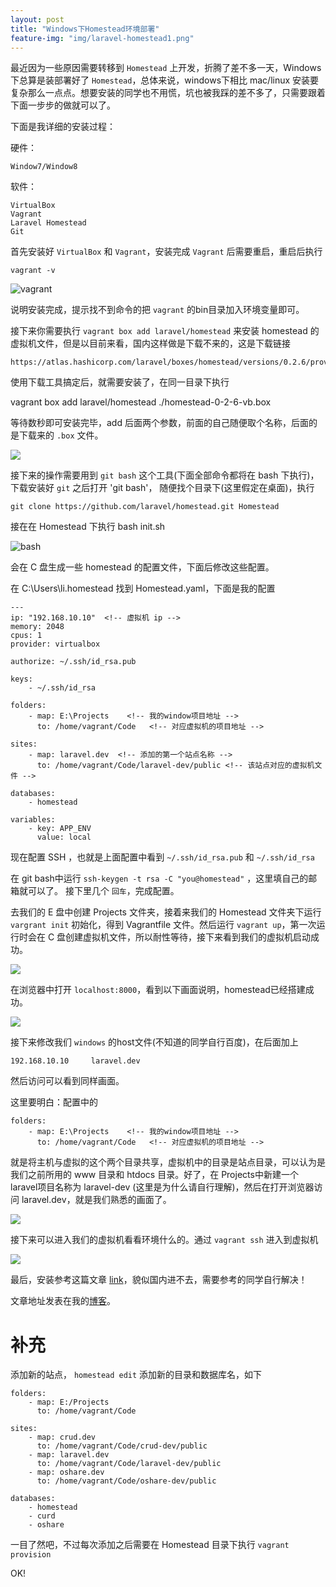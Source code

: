 ```yaml
---
layout: post
title: "Windows下Homestead环境部署"
feature-img: "img/laravel-homestead1.png"
---
```

最近因为一些原因需要转移到 `Homestead` 上开发，折腾了差不多一天，Windows下总算是装部署好了 `Homestead`，总体来说，windows下相比 mac/linux 安装要复杂那么一点点。想要安装的同学也不用慌，坑也被我踩的差不多了，只需要跟着下面一步步的做就可以了。

下面是我详细的安装过程：

硬件：

    Window7/Window8

软件：

    VirtualBox
    Vagrant
    Laravel Homestead
    Git

首先安装好 `VirtualBox` 和 `Vagrant`，安装完成 `Vagrant` 后需要重启，重启后执行

    vagrant -v

![vagrant](http://img1.ph.126.net/-IE7iADM6vjE3mfi1_WG6w==/6630556492793064871.jpg)

说明安装完成，提示找不到命令的把 `vagrant` 的bin目录加入环境变量即可。

接下来你需要执行 `vagrant box add laravel/homestead` 来安装 homestead 的虚拟机文件，但是以目前来看，国内这样做是下载不来的，这是下载链接

    https://atlas.hashicorp.com/laravel/boxes/homestead/versions/0.2.6/providers/virtualbox.box

使用下载工具搞定后，就需要安装了，在同一目录下执行

   vagrant box add laravel/homestead ./homestead-0-2-6-vb.box

等待数秒即可安装完毕，add 后面两个参数，前面的自己随便取个名称，后面的是下载来的 `.box` 文件。

![](http://img2.ph.126.net/EwwV2RRXG0kyCVZzExDPow==/6619573471142949989.jpg)

接下来的操作需要用到 `git bash` 这个工具(下面全部命令都将在 bash 下执行)，下载安装好 `git` 之后打开 'git bash'，
随便找个目录下(这里假定在桌面)，执行

    git clone https://github.com/laravel/homestead.git Homestead

接在在 Homestead 下执行 bash init.sh

![bash](http://img2.ph.126.net/YCienEzGcraLMDUg-RyZ4Q==/6630916033095854879.jpg)

会在 C 盘生成一些 homestead 的配置文件，下面后修改这些配置。

在 C:\Users\li\.homestead 找到 Homestead.yaml，下面是我的配置

    ---
    ip: "192.168.10.10"  <!-- 虚拟机 ip -->
    memory: 2048
    cpus: 1
    provider: virtualbox

    authorize: ~/.ssh/id_rsa.pub

    keys:
        - ~/.ssh/id_rsa

    folders:
        - map: E:\Projects    <!-- 我的window项目地址 -->
          to: /home/vagrant/Code   <!-- 对应虚拟机的项目地址 -->

    sites:
        - map: laravel.dev  <!-- 添加的第一个站点名称 -->
          to: /home/vagrant/Code/laravel-dev/public <!-- 该站点对应的虚拟机文件 -->

    databases:
        - homestead

    variables:
        - key: APP_ENV
          value: local

现在配置 SSH ，也就是上面配置中看到 `~/.ssh/id_rsa.pub` 和 `~/.ssh/id_rsa`

在 git bash中运行 `ssh-keygen -t rsa -C "you@homestead"` ，这里填自己的邮箱就可以了。 接下里几个 `回车`，完成配置。

去我们的 E 盘中创建 Projects 文件夹，接着来我们的 Homestead 文件夹下运行 `vargrant init` 初始化，得到 Vagrantfile 文件。然后运行 `vagrant up`，第一次运行时会在 C 盘创建虚拟机文件，所以耐性等待，接下来看到我们的虚拟机启动成功。

![](http://img2.ph.126.net/WXpCQ7w3bm8KqLhN4T1Rnw==/6631318454349976754.jpg)

在浏览器中打开 `localhost:8000`，看到以下画面说明，homestead已经搭建成功。

![](http://img0.ph.126.net/XSKgCsCmZWXDEFWii14EkQ==/6619526192142954384.jpg)

接下来修改我们 `windows` 的host文件(不知道的同学自行百度)，在后面加上

    192.168.10.10     laravel.dev

然后访问可以看到同样画面。

这里要明白：配置中的

    folders:
        - map: E:\Projects    <!-- 我的window项目地址 -->
          to: /home/vagrant/Code   <!-- 对应虚拟机的项目地址 -->

就是将主机与虚拟的这个两个目录共享，虚拟机中的目录是站点目录，可以认为是我们之前所用的 www 目录和 htdocs 目录。好了，在 Projects中新建一个laravel项目名称为 laravel-dev (这里是为什么请自行理解)，然后在打开浏览器访问 laravel.dev，就是我们熟悉的画面了。

![](http://img2.ph.126.net/vkMvNVQJoa2XDVYn91vBmQ==/6630655448840072306.jpg)

接下来可以进入我们的虚拟机看看环境什么的。通过 `vagrant ssh` 进入到虚拟机

![](http://img1.ph.126.net/xP-bNldNsoh00eQkK3_3Bw==/6631426206489500026.jpg)

最后，安装参考这篇文章 [link](http://sherriflemings.blogspot.ca/2015/03/laravel-homestead-on-windows-8.html)，貌似国内进不去，需要参考的同学自行解决！

文章地址发表在我的[博客](http://rrylee.github.io/laravel/2015/07/25/Homestead搭建/)。

# 补充 #
添加新的站点， `homestead edit` 添加新的目录和数据库名，如下

    folders:
        - map: E:/Projects
          to: /home/vagrant/Code

    sites:
        - map: crud.dev
          to: /home/vagrant/Code/crud-dev/public
        - map: laravel.dev
          to: /home/vagrant/Code/laravel-dev/public
        - map: oshare.dev
          to: /home/vagrant/Code/oshare-dev/public

    databases:
        - homestead
        - curd
        - oshare

一目了然吧，不过每次添加之后需要在 Homestead 目录下执行 `vagrant provision`

OK!
